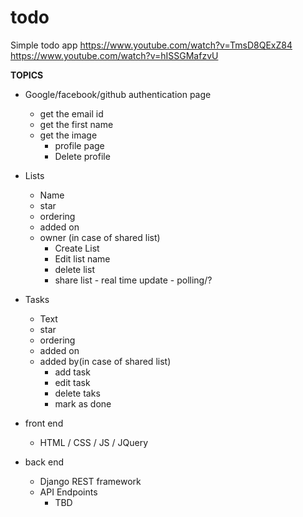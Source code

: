 # todo
Simple todo app 
https://www.youtube.com/watch?v=TmsD8QExZ84
https://www.youtube.com/watch?v=hISSGMafzvU

**TOPICS**

- Google/facebook/github authentication page
    - get the email id
    - get the first name 
    - get the image
        - profile page
        - Delete profile
- Lists
    - Name
    - star
    - ordering
    - added on 
    - owner (in case of shared list)
        - Create List
        - Edit list name
        - delete list
        - share list - real time update - polling/?

- Tasks
    - Text
    - star 
    - ordering
    - added on 
    - added by(in case of shared list)
        - add task
        - edit task
        - delete taks
        - mark as done 

- front end 
    - HTML / CSS / JS / JQuery

- back end
    - Django REST framework
    - API Endpoints
        - TBD

    
     

    
    
    

  



